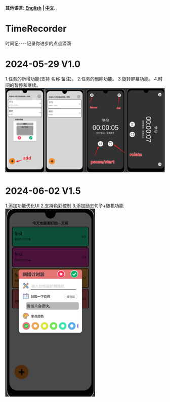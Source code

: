 **其他语言: [English](README.en.md) | [中文](README.md).**
# TimeRecorder
时间记----记录你进步的点点滴滴
# 2024-05-29 V1.0
 1.任务的新增功能(支持 名称 备注)。
 2.任务的删除功能。
 3.旋转屏幕功能。
 4.时间的暂停和继续。
![输入图片说明](image/V1.0.png)
# 2024-06-02 V1.5
 1.添加功能优化UI
 2.支持色彩控制
 3.添加励志句子+随机功能
![Alt text](image/V1.5.png)

